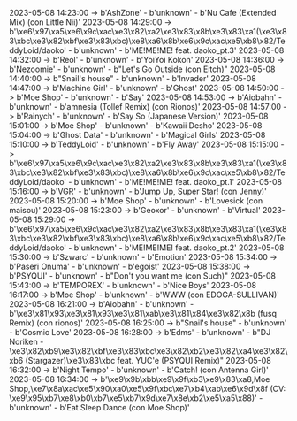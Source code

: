 2023-05-08 14:23:00 -> b'AshZone' - b'unknown' - b'Nu Cafe (Extended Mix) (con Little Nii)'
2023-05-08 14:29:00 -> b'\xe6\x97\xa5\xe6\x9c\xac\xe3\x82\xa2\xe3\x83\x8b\xe3\x83\xa1(\xe3\x83\xbc\xe3\x82\xbf\xe3\x83\xbc)\xe8\xa6\x8b\xe6\x9c\xac\xe5\xb8\x82/TeddyLoid/daoko' - b'unknown' - b'ME!ME!ME! feat. daoko_pt.3'
2023-05-08 14:32:00 -> b'Reol' - b'unknown' - b'YoiYoi Kokon'
2023-05-08 14:36:00 -> b'Nezoomie' - b'unknown' - b"Let's Go Outside (con Eitch)"
2023-05-08 14:40:00 -> b"Snail's house" - b'unknown' - b'Invader'
2023-05-08 14:47:00 -> b'Machine Girl' - b'unknown' - b'Ghost'
2023-05-08 14:50:00 -> b'Moe Shop' - b'unknown' - b'Say'
2023-05-08 14:53:00 -> b'Aiobahn' - b'unknown' - b'amnesia (Tollef Remix) (con Rionos)'
2023-05-08 14:57:00 -> b'Rainych' - b'unknown' - b'Say So (Japanese Version)'
2023-05-08 15:01:00 -> b'Moe Shop' - b'unknown' - b'Kawaii Desho'
2023-05-08 15:04:00 -> b'Ghost Data' - b'unknown' - b'Magical Girls'
2023-05-08 15:10:00 -> b'TeddyLoid' - b'unknown' - b'Fly Away'
2023-05-08 15:15:00 -> b'\xe6\x97\xa5\xe6\x9c\xac\xe3\x82\xa2\xe3\x83\x8b\xe3\x83\xa1(\xe3\x83\xbc\xe3\x82\xbf\xe3\x83\xbc)\xe8\xa6\x8b\xe6\x9c\xac\xe5\xb8\x82/TeddyLoid/daoko' - b'unknown' - b'ME!ME!ME! feat. daoko_pt.1'
2023-05-08 15:16:00 -> b'VGR' - b'unknown' - b'Jump Up, Super Star! (con Jenny)'
2023-05-08 15:20:00 -> b'Moe Shop' - b'unknown' - b'Lovesick (con maisou)'
2023-05-08 15:23:00 -> b'Geoxor' - b'unknown' - b'Virtual'
2023-05-08 15:29:00 -> b'\xe6\x97\xa5\xe6\x9c\xac\xe3\x82\xa2\xe3\x83\x8b\xe3\x83\xa1(\xe3\x83\xbc\xe3\x82\xbf\xe3\x83\xbc)\xe8\xa6\x8b\xe6\x9c\xac\xe5\xb8\x82/TeddyLoid/daoko' - b'unknown' - b'ME!ME!ME! feat. daoko_pt.2'
2023-05-08 15:30:00 -> b'Szwarc' - b'unknown' - b'Emotion'
2023-05-08 15:34:00 -> b'Paseri Onuma' - b'unknown' - b'egoist'
2023-05-08 15:38:00 -> b'PSYQUI' - b'unknown' - b"Don't you want me (con Such)"
2023-05-08 15:43:00 -> b'TEMPOREX' - b'unknown' - b'Nice Boys'
2023-05-08 16:17:00 -> b'Moe Shop' - b'unknown' - b'WWW (con EDOGA-SULLIVAN)'
2023-05-08 16:21:00 -> b'Aiobahn' - b'unknown' - b'\xe3\x81\x93\xe3\x81\x93\xe3\x81\xab\xe3\x81\x84\xe3\x82\x8b (fusq Remix) (con rionos)'
2023-05-08 16:25:00 -> b"Snail's house" - b'unknown' - b'Cosmic Love'
2023-05-08 16:28:00 -> b'Edms' - b'unknown' - b"DJ Noriken - \xe3\x82\xb9\xe3\x82\xbf\xe3\x83\xbc\xe3\x82\xb2\xe3\x82\xa4\xe3\x82\xb6 (Stargazer)\xe3\x83\xbc feat. YUC'e (PSYQUI Remix)"
2023-05-08 16:32:00 -> b'Night Tempo' - b'unknown' - b'Catch! (con Antenna Girl)'
2023-05-08 16:34:00 -> b'\xe9\x9b\xbb\xe9\x9f\xb3\xe9\x83\xa8,Moe Shop,\xe7\x8a\xac\xe5\x90\xa0\xe5\x9f\xbc\xe7\xb4\xab\xe6\x9d\x8f (CV: \xe9\x95\xb7\xe8\xb0\xb7\xe5\xb7\x9d\xe7\x8e\xb2\xe5\xa5\x88)' - b'unknown' - b'Eat Sleep Dance (con Moe Shop)'
